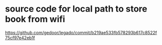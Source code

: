 

# source code for local path to store book from wifi

https://github.com/gedoor/legado/commit/b219ae533fb578293b617c8522f75cf97e42eb1f